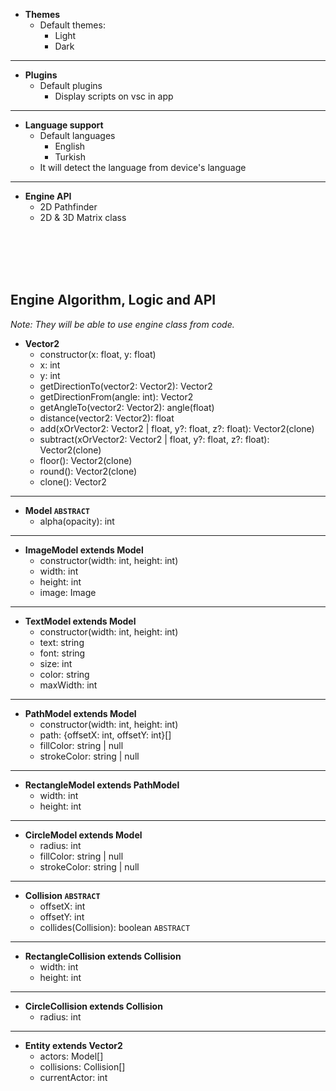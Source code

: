 - **Themes**
    - Default themes:
        - Light
        - Dark

***

- **Plugins**
    - Default plugins
        - Display scripts on vsc in app

***

- **Language support**
    - Default languages
        - English
        - Turkish
    - It will detect the language from device's language

***

- **Engine API**
    - 2D Pathfinder
    - 2D & 3D Matrix class

<br><br><br><br>

## Engine Algorithm, Logic and API

*Note: They will be able to use engine class from code.*

- **Vector2**
    - constructor(x: float, y: float)
    - x: int
    - y: int
    - getDirectionTo(vector2: Vector2): Vector2
    - getDirectionFrom(angle: int): Vector2
    - getAngleTo(vector2: Vector2): angle(float)
    - distance(vector2: Vector2): float
    - add(xOrVector2: Vector2 | float, y?: float, z?: float): Vector2(clone)
    - subtract(xOrVector2: Vector2 | float, y?: float, z?: float): Vector2(clone)
    - floor(): Vector2(clone)
    - round(): Vector2(clone)
    - clone(): Vector2

***

- **Model `ABSTRACT`**
    - alpha(opacity): int

***

- **ImageModel extends Model**
    - constructor(width: int, height: int)
    - width: int
    - height: int
    - image: Image

***

- **TextModel extends Model**
    - constructor(width: int, height: int)
    - text: string
    - font: string
    - size: int
    - color: string
    - maxWidth: int

***

- **PathModel extends Model**
    - constructor(width: int, height: int)
    - path: {offsetX: int, offsetY: int}[]
    - fillColor: string | null
    - strokeColor: string | null

***

- **RectangleModel extends PathModel**
    - width: int
    - height: int

***

- **CircleModel extends Model**
    - radius: int
    - fillColor: string | null
    - strokeColor: string | null

***

- **Collision `ABSTRACT`**
    - offsetX: int
    - offsetY: int
    - collides(Collision): boolean `ABSTRACT`

***

- **RectangleCollision extends Collision**
    - width: int
    - height: int

***

- **CircleCollision extends Collision**
    - radius: int

***

- **Entity extends Vector2**
    - actors: Model[]
    - collisions: Collision[]
    - currentActor: int
